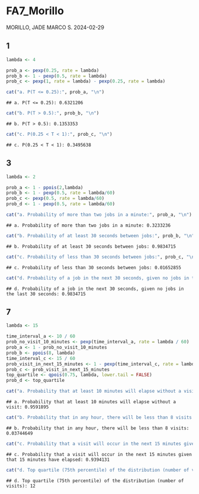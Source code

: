 FA7_Morillo
================
MORILLO, JADE MARCO S.
2024-02-29

## 1

``` r
lambda <- 4

prob_a <- pexp(0.25, rate = lambda)
prob_b <- 1 - pexp(0.5, rate = lambda)
prob_c <- pexp(1, rate = lambda) - pexp(0.25, rate = lambda)

cat("a. P(T <= 0.25):", prob_a, "\n")
```

    ## a. P(T <= 0.25): 0.6321206

``` r
cat("b. P(T > 0.5):", prob_b, "\n")
```

    ## b. P(T > 0.5): 0.1353353

``` r
cat("c. P(0.25 < T < 1):", prob_c, "\n")
```

    ## c. P(0.25 < T < 1): 0.3495638

## 3

``` r
lambda <- 2

prob_a <- 1 - ppois(2,lambda)
prob_b <- 1 - pexp(0.5, rate = lambda/60)
prob_c <- pexp(0.5, rate = lambda/60)
prob_d <- 1 - pexp(0.5, rate = lambda/60)

cat("a. Probability of more than two jobs in a minute:", prob_a, "\n")
```

    ## a. Probability of more than two jobs in a minute: 0.3233236

``` r
cat("b. Probability of at least 30 seconds between jobs:", prob_b, "\n")
```

    ## b. Probability of at least 30 seconds between jobs: 0.9834715

``` r
cat("c. Probability of less than 30 seconds between jobs:", prob_c, "\n")
```

    ## c. Probability of less than 30 seconds between jobs: 0.01652855

``` r
cat("d. Probability of a job in the next 30 seconds, given no jobs in the last 30 seconds:", prob_d, "\n")
```

    ## d. Probability of a job in the next 30 seconds, given no jobs in the last 30 seconds: 0.9834715

## 7

``` r
lambda <- 15

time_interval_a <- 10 / 60
prob_no_visit_10_minutes <- pexp(time_interval_a, rate = lambda / 60)
prob_a <- 1 - prob_no_visit_10_minutes
prob_b <- ppois(8, lambda)
time_interval_c <- 15 / 60
prob_visit_in_next_15_minutes <- 1 - pexp(time_interval_c, rate = lambda / 60)
prob_c <- prob_visit_in_next_15_minutes
top_quartile <- qpois(0.75, lambda, lower.tail = FALSE)
prob_d <- top_quartile

cat("a. Probability that at least 10 minutes will elapse without a visit:", prob_a, "\n")
```

    ## a. Probability that at least 10 minutes will elapse without a visit: 0.9591895

``` r
cat("b. Probability that in any hour, there will be less than 8 visits:", prob_b, "\n")
```

    ## b. Probability that in any hour, there will be less than 8 visits: 0.03744649

``` r
cat("c. Probability that a visit will occur in the next 15 minutes given that 15 minutes have elapsed:", prob_c, "\n")
```

    ## c. Probability that a visit will occur in the next 15 minutes given that 15 minutes have elapsed: 0.9394131

``` r
cat("d. Top quartile (75th percentile) of the distribution (number of visits):", prob_d, "\n")
```

    ## d. Top quartile (75th percentile) of the distribution (number of visits): 12
